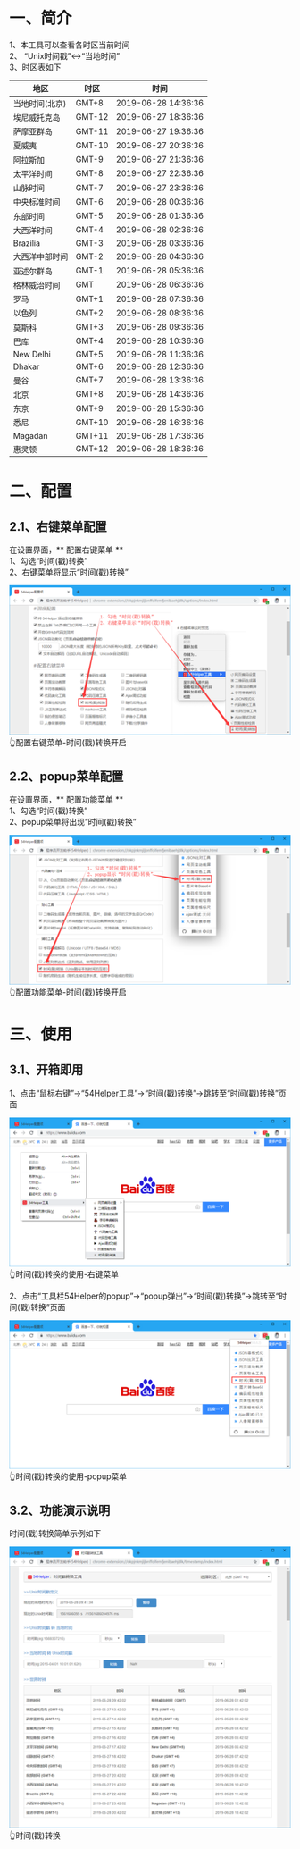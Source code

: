 # 一、简介
1、本工具可以查看各时区当前时间  
2、  “Unix时间戳”<->“当地时间”  
3、时区表如下

地区  | 时区 | 时间
---|---|---
当地时间(北京) | GMT+8 | 2019-06-28 14:36:36
埃尼威托克岛 | GMT-12 | 2019-06-27 18:36:36
萨摩亚群岛 | GMT-11 | 2019-06-27 19:36:36
夏威夷 | GMT-10 | 2019-06-27 20:36:36
阿拉斯加 | GMT-9 | 2019-06-27 21:36:36
太平洋时间 | GMT-8 | 2019-06-27 22:36:36
山脉时间 | GMT-7 | 2019-06-27 23:36:36
中央标准时间 | GMT-6 | 2019-06-28 00:36:36
东部时间 | GMT-5 | 2019-06-28 01:36:36
大西洋时间 | GMT-4 | 2019-06-28 02:36:36
Brazilia | GMT-3 | 2019-06-28 03:36:36
大西洋中部时间 | GMT-2 | 2019-06-28 04:36:36
亚述尔群岛 | GMT-1 | 2019-06-28 05:36:36
格林威治时间 | GMT | 2019-06-28 06:36:36
罗马 | GMT+1 | 2019-06-28 07:36:36
以色列 | GMT+2 | 2019-06-28 08:36:36
莫斯科 | GMT+3 | 2019-06-28 09:36:36
巴库 | GMT+4 | 2019-06-28 10:36:36
New Delhi | GMT+5 | 2019-06-28 11:36:36
Dhakar | GMT+6 | 2019-06-28 12:36:36
曼谷 | GMT+7 | 2019-06-28 13:36:36
北京  | GMT+8 | 2019-06-28 14:36:36
东京  | GMT+9 | 2019-06-28 15:36:36
悉尼 | GMT+10 | 2019-06-28 16:36:36
Magadan | GMT+11 | 2019-06-28 17:36:36
惠灵顿 | GMT+12 | 2019-06-28 18:36:36

# 二、配置
## 2.1、右键菜单配置
在设置界面，** 配置右键菜单 **  
1、勾选“时间(戳)转换”  
2、右键菜单将显示“时间(戳)转换”  

![配置右键菜单-时间(戳)转换开启](../img/timestamp-1.png)
👆配置右键菜单-时间(戳)转换开启

## 2.2、popup菜单配置
在设置界面，** 配置功能菜单 **  
1、勾选“时间(戳)转换”  
2、popup菜单将出现“时间(戳)转换”  

![配置功能菜单-时间(戳)转换开启](../img/timestamp-2.png)
👆配置功能菜单-时间(戳)转换开启

# 三、使用
## 3.1、开箱即用
1、点击“鼠标右键”->“54Helper工具”->“时间(戳)转换”->跳转至“时间(戳)转换”页面  

![时间(戳)转换的使用-右键菜单](../img/timestamp-3.png)
👆时间(戳)转换的使用-右键菜单

2、点击“工具栏54Helper的popup”->“popup弹出”->“时间(戳)转换”->跳转至“时间(戳)转换”页面  

![时间(戳)转换的使用-popup菜单](../img/timestamp-4.png)
👆时间(戳)转换的使用-popup菜单

## 3.2、功能演示说明  
时间(戳)转换简单示例如下  

![时间(戳)转换](../img/timestamp-5.png)
👆时间(戳)转换
